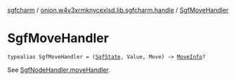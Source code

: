 [sgfcharm](../index.md) / [onion.w4v3xrmknycexlsd.lib.sgfcharm.handle](index.md) / [SgfMoveHandler](./-sgf-move-handler.md)

# SgfMoveHandler

`typealias SgfMoveHandler = (`[`SgfState`](-sgf-state/index.md)`, Value, Move) -> `[`MoveInfo`](-move-info/index.md)`?`

See [SgfNodeHandler.moveHandler](-sgf-node-handler/move-handler.md).

